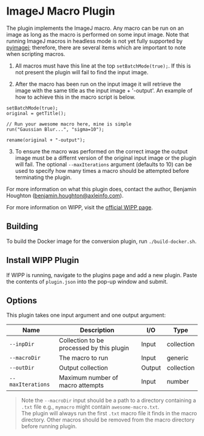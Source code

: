 # ImageJ Macro Plugin

The plugin implements the ImageJ macro. Any macro can be run on an image as long
as the macro is performed on some input image. Note that running ImageJ macros 
in headless mode is not yet fully supported by 
[pyimagej](https://github.com/imagej/pyimagej); therefore, there are several 
items which are important to note when scripting macros.

1. All macros must have this line at the top `setBatchMode(true);`. If this is
not present the plugin will fail to find the input image.

2. After the macro has been run on the input image it will retrieve the image 
with the same title as the input image + '-output'. An example of how to achieve
this in the macro script is below.

```
setBatchMode(true);
original = getTitle();

// Run your awesome macro here, mine is simple
run("Gaussian Blur...", "sigma=10");

rename(original + "-output");
```

3. To ensure the macro was performed on the correct image the output image must 
be a differnt version of the original input image or the plugin will fail. The
optional `--maxIterations` argument (defaults to 10) can be used to specify
how many times a macro should be attempted before terminating the plugin.

For more information on what this plugin does, contact the author, Benjamin 
Houghton (benjamin.houghton@axleinfo.com).

For more information on WIPP, visit the [official WIPP page](https://isg.nist.gov/deepzoomweb/software/wipp).

## Building

To build the Docker image for the conversion plugin, run
`./build-docker.sh`.

## Install WIPP Plugin

If WIPP is running, navigate to the plugins page and add a new plugin.
Paste the contents of `plugin.json` into the pop-up window and submit.

## Options

This plugin takes one input argument and one output argument:

| Name          | Description             | I/O    | Type   |
|---------------|-------------------------|--------|--------|
| `--inpDir` | Collection to be processed by this plugin | Input | collection |
| `--macroDir` | The macro to run | Input | generic |
| `--outDir` | Output collection | Output | collection |
| `--maxIterations` | Maximum number of macro attempts | Input | number |

> Note the `--macroDir` input should be a path to a directory containing a `.txt` file
> e.g., `mymacro` might contain `awesome-macro.txt`.<br>
> The plugin will always run the first `.txt` macro file it finds in the macro directory.
> Other macros should be removed from the macro directory before running plugin.
